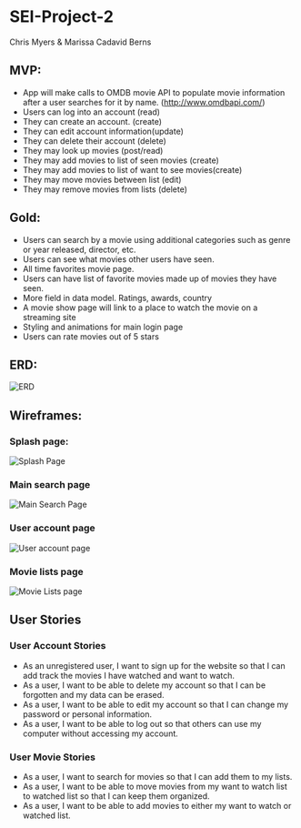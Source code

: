 # SEI-Project-2

Chris Myers & Marissa Cadavid Berns

## MVP:

* App will make calls to OMDB movie API to populate movie information after a user searches for it by name. (http://www.omdbapi.com/)
* Users can log into an account (read)
* They can create an  account. (create)
* They can edit account information(update)
* They can delete their account (delete)
* They may look up movies (post/read)
* They may add movies to list of seen movies (create)
* They may add movies to list of want to see movies(create)
* They may move movies between list (edit)
* They may remove movies from lists (delete)


## Gold:

* Users can search by a movie using additional categories such as genre or year released, director, etc.
* Users can see what movies other users have seen.
* All time favorites movie page.
* Users can have list of favorite movies made up of movies they have seen.
* More field in data model. Ratings, awards, country
* A movie show page will link to a place to watch the movie on a streaming site
* Styling and animations for main login page 
* Users can rate movies out of 5 stars


## ERD:

![ERD](https://i.imgur.com/AyiwWaR.png)

## Wireframes:

### Splash page:
![Splash Page](https://i.imgur.com/5PwX1nY.jpg)

### Main search page
![Main Search Page](https://i.imgur.com/AbF5dYI.jpg)

### User account page
![User account page](https://i.imgur.com/Q7gAOy8.jpg)

### Movie lists page
![Movie Lists page](https://i.imgur.com/Cj57cvg.jpg)

## User Stories
### User Account Stories
* As an unregistered user, I want to sign up for the website so that I can add track the movies I have watched and want to watch.
* As a user, I want to be able to delete my account so that I can be forgotten and my data can be erased.
* As a user, I want to be able to edit my account so that I can change my password or personal information.
* As a user, I want to be able to log out so that others can use my computer without accessing my account.
### User Movie Stories
* As a user, I want to search for movies so that I can add them to my lists.
* As a user, I want to be able to move movies from my want to watch list to watched list so that I can keep them organized.
* As a user, I want to be able to add movies to either my want to watch or watched list.



